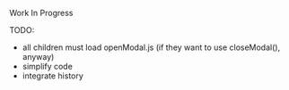 Work In Progress

TODO:
- all children must load openModal.js (if they want to use closeModal(), anyway)
- simplify code
- integrate history